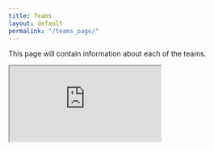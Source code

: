 ```yaml
---
title: Teams
layout: default
permalink: "/teams_page/"
---
```



This page will contain information about each of the teams.

<iframe src="https://docs.google.com/spreadsheets/d/e/2PACX-1vRz-4JB7V22LFBQyBd4_iC4h4KAtR03MbAnr5VvsH9DvnYW4_4JWX7gLtnfQu_xnBRm3o8KZtUs2r-2/pubhtml?gid=0&amp;single=true&amp;widget=true&amp;headers=false"></iframe>
